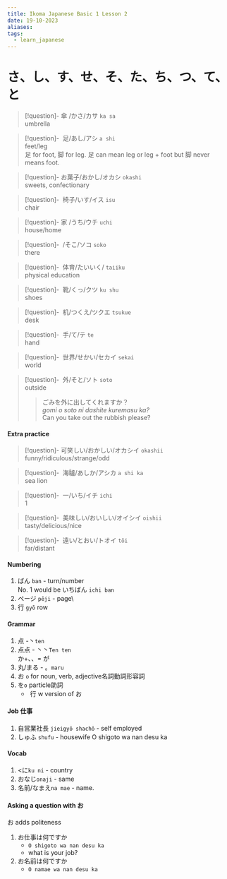 ```yaml
---
title: Ikoma Japanese Basic 1 Lesson 2
date: 19-10-2023
aliases: 
tags:
  - learn_japanese
---
```

# さ、し、す、せ、そ、た、ち、つ、て、と　
> [!question]- 傘 /かさ/カサ
>`ka sa`  
>umbrella

>[!question]-  足/あし/アシ
>`a shi`  
>feet/leg\
>足 for foot, 脚 for leg. 足 can mean leg or leg + foot but 脚 never means foot.

>[!question]- お菓子/おかし/オカシ
>`okashi`  
>sweets, confectionary


>[!question]-  椅子/いす/イス
>`isu`  
>chair


>[!question]- 家 /うち/ウチ
>`uchi`  
>house/home

>[!question]-  /そこ/ソコ
>`soko`  
>there

>[!question]-  体育/たいいく/
>`taiiku`  
>physical education

>[!question]-  靴/くっ/クツ
>`ku shu`  
>shoes


>[!question]-  机/つくえ/ツクエ
>`tsukue`  
>desk

>[!question]-  手/て/テ
>`te`  
>hand

>[!question]-  世界/せかい/セカイ
>`sekai`  
>world

>[!question]-  外/そと/ソト
>`soto`  
>outside
>> ごみを外に出してくれますか？  
>>_gomi o soto ni dashite kuremasu ka?_  
>> Can you take out the rubbish please?
#### Extra practice
>[!question]- 可笑しい/おかしい/オカシイ
>`okashii`  
>funny/ridiculous/strange/odd

>[!question]-  海驢/あしか/アシカ
>`a shi ka`  
>sea lion

>[!question]-  一/いち/イチ
>`ichi`  
> 1

>[!question]-  美味しい/おいしい/オイシイ
>`oishii`  
> tasty/delicious/nice

>[!question]-  遠い/とおい/トオイ
>`tōi`  
> far/distant
#### Numbering

1. ばん `ban` - turn/number\
	No. 1 would be いちばん `ichi ban`
2. ページ `pēji` - page\
3.  行 `gyō` row

#### Grammar
1. 点 -丶`ten` 
2. 点点 - 丶丶`Ten ten`\
	か+､、=  が
3. 丸/まる - 。`maru`  
4.  お `o` for noun, verb, adjective名詞動詞形容詞    
5. を`o` particle助詞    
	-  行 w version of お




#### Job  仕事
1. 自営業社長 `jieigyō shachō` - self employed
2. しゅふ `shufu` - housewife 
O shigoto wa nan desu ka

#### Vocab

1. <に`ku ni` - country
2. おなじ`onaji` - same
3. 名前/なまえ`na mae` - name.


#### Asking a question with お
お adds politeness
1. お仕事は何ですか
	- `O shigoto wa nan desu ka`
	- what is your job?
2. お名前は何ですか
	- `O namae wa nan desu ka`